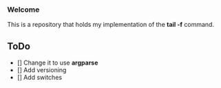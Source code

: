 ### Welcome

This is a repository that holds my implementation of the **tail -f** command.

## ToDo
- [] Change it to use **argparse**
- [] Add versioning
- [] Add switches
